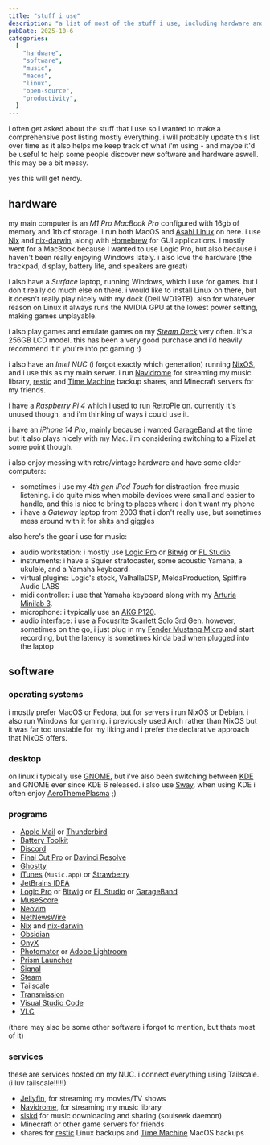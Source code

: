 ```yaml
---
title: "stuff i use"
description: "a list of most of the stuff i use, including hardware and software"
pubDate: 2025-10-6
categories:
  [
    "hardware",
    "software",
    "music",
    "macos",
    "linux",
    "open-source",
    "productivity",
  ]
---
```


i often get asked about the stuff that i use so i wanted to make a comprehensive post listing mostly everything. i will probably update this list over time as it also helps me keep track of what i'm using - and maybe it'd be useful to help some people discover new software and hardware aswell. this may be a bit messy.

yes this will get nerdy.

## hardware

my main computer is an _M1 Pro MacBook Pro_ configured with 16gb of memory and 1tb of storage. i run both MacOS and [Asahi Linux](https://asahilinux.org) on here. i use [Nix](https://nixos.org) and [nix-darwin](https://github.com/nix-darwin/nix-darwin), along with [Homebrew](https://brew.sh) for GUI applications. i mostly went for a MacBook because I wanted to use Logic Pro, but also because i haven't been really enjoying Windows lately. i also love the hardware (the trackpad, display, battery life, and speakers are great)

i also have a _Surface_ laptop, running Windows, which i use for games. but i don't really do much else on there. i would like to install Linux on there, but it doesn't really play nicely with my dock (Dell WD19TB). also for whatever reason on Linux it always runs the NVIDIA GPU at the lowest power setting, making games unplayable.

i also play games and emulate games on my _[Steam Deck](https://store.steampowered.com/steamdeck)_ very often. it's a 256GB LCD model. this has been a very good purchase and i'd heavily recommend it if you're into pc gaming :)

i also have an _Intel NUC_ (i forgot exactly which generation) running [NixOS](https://nixos.org), and i use this as my main server. i run [Navidrome](https://www.navidrome.org) for streaming my music library, [restic](https://restic.net) and [Time Machine](<https://en.wikipedia.org/wiki/Time_Machine_(macOS)>) backup shares, and Minecraft servers for my friends.

i have a _Raspberry Pi 4_ which i used to run RetroPie on. currently it's unused though, and i'm thinking of ways i could use it.

i have an _iPhone 14 Pro_, mainly because i wanted GarageBand at the time but it also plays nicely with my Mac. i'm considering switching to a Pixel at some point though.

i also enjoy messing with retro/vintage hardware and have some older computers:

- sometimes i use my _4th gen iPod Touch_ for distraction-free music listening. i do quite miss when mobile devices were small and easier to handle, and this is nice to bring to places where i don't want my phone
- i have a _Gateway_ laptop from 2003 that i don't really use, but sometimes mess around with it for shits and giggles

also here's the gear i use for music:

- audio workstation: i mostly use [Logic Pro](https://www.apple.com/logic-pro) or [Bitwig](https://www.bitwig.com) or [FL Studio](https://www.image-line.com)
- instruments: i have a Squier stratocaster, some acoustic Yamaha, a ukulele, and a Yamaha keyboard.
- virtual plugins: Logic's stock, ValhallaDSP, MeldaProduction, Spitfire Audio LABS
- midi controller: i use that Yamaha keyboard along with my [Arturia Minilab 3](https://www.arturia.com/products/hybrid-synths/minilab-3/overview).
- microphone: i typically use an [AKG P120](https://www.akg.com/microphones/condenser-microphones/P120-.html).
- audio interface: i use a [Focusrite Scarlett Solo 3rd Gen](https://us.focusrite.com/products/scarlett-solo-3rd-gen). however, sometimes on the go, i just plug in my [Fender Mustang Micro](https://www.fender.com/products/mustang-micro) and start recording, but the latency is sometimes kinda bad when plugged into the laptop

## software

### operating systems

i mostly prefer MacOS or Fedora, but for servers i run NixOS or Debian. i also run Windows for gaming. i previously used Arch rather than NixOS but it was far too unstable for my liking and i prefer the declarative approach that NixOS offers.

### desktop

on linux i typically use [GNOME](https://en.wikipedia.org/wiki/GNOME), but i've also been switching between [KDE](https://en.wikipedia.org/wiki/KDE) and GNOME ever since KDE 6 released. i also use [Sway](https://swaywm.org). when using KDE i often enjoy [AeroThemePlasma](https://gitgud.io/wackyideas/aerothemeplasma) ;)

### programs

- [Apple Mail](https://en.wikipedia.org/wiki/Apple_Mail) or [Thunderbird](https://www.thunderbird.net)
- [Battery Toolkit](https://github.com/mhaeuser/Battery-Toolkit)
- [Discord](https://discord.com)
- [Final Cut Pro](https://www.apple.com/final-cut-pro) or [Davinci Resolve](https://www.blackmagicdesign.com/products/davinciresolve/)
- [Ghostty](https://ghostty.org)
- [iTunes](https://en.wikipedia.org/wiki/ITunes) (`Music.app`) or [Strawberry](https://www.strawberrymusicplayer.org)
- [JetBrains IDEA](https://www.jetbrains.com/idea)
- [Logic Pro](https://www.apple.com/logic-pro) or [Bitwig](https://www.bitwig.com) or [FL Studio](https://www.image-line.com) or [GarageBand](https://www.apple.com/mac/garageband)
- [MuseScore](https://musescore.org/en)
- [Neovim](https://neovim.io)
- [NetNewsWire](https://netnewswire.com)
- [Nix](https://nixos.org) and [nix-darwin](https://github.com/nix-darwin/nix-darwin)
- [Obsidian](https://obsidian.md)
- [OnyX](https://www.titanium-software.fr/en/onyx.html)
- [Photomator](https://www.pixelmator.com/photomator) or [Adobe Lightroom](https://lightroom.adobe.com)
- [Prism Launcher](https://prismlauncher.org)
- [Signal](https://signal.org)
- [Steam](https://steampowered.com)
- [Tailscale](https://tailscale.com)
- [Transmission](https://transmissionbt.com)
- [Visual Studio Code](https://code.visualstudio.com)
- [VLC](https://www.videolan.org/vlc)

(there may also be some other software i forgot to mention, but thats most of it)

### services

these are services hosted on my NUC. i connect everything using Tailscale. (i luv tailscale!!!!!)

- [Jellyfin](https://jellyfin.org), for streaming my movies/TV shows
- [Navidrome](https://www.navidrome.org), for streaming my music library
- [slskd](https://github.com/slskd/slskd) for music downloading and sharing (soulseek daemon)
- Minecraft or other game servers for friends
- shares for [restic](https://restic.net) Linux backups and [Time Machine](<https://en.wikipedia.org/wiki/Time_Machine_(macOS)>) MacOS backups
